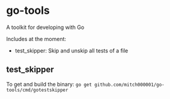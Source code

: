 go-tools
========

A toolkit for developing with Go

Includes at the moment:
* test_skipper: Skip and unskip all tests of a file

## test_skipper
To get and build the binary:
`go get github.com/mitch000001/go-tools/cmd/gotestskipper`


